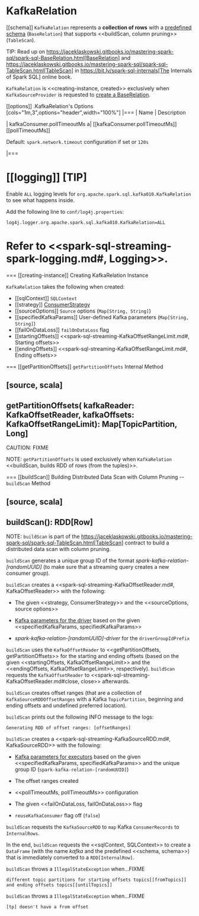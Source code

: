 # KafkaRelation

[[schema]]
`KafkaRelation` represents a **collection of rows** with a [predefined schema](index.md#schema) (`BaseRelation`) that supports <<buildScan, column pruning>> (`TableScan`).

TIP: Read up on https://jaceklaskowski.gitbooks.io/mastering-spark-sql/spark-sql-BaseRelation.html[BaseRelation] and https://jaceklaskowski.gitbooks.io/mastering-spark-sql/spark-sql-TableScan.html[TableScan] in https://bit.ly/spark-sql-internals[The Internals of Spark SQL] online book.

`KafkaRelation` is <<creating-instance, created>> exclusively when `KafkaSourceProvider` is requested to [create a BaseRelation](KafkaSourceProvider.md#createRelation).

[[options]]
.KafkaRelation's Options
[cols="1m,3",options="header",width="100%"]
|===
| Name
| Description

| kafkaConsumer.pollTimeoutMs
a| [[kafkaConsumer.pollTimeoutMs]][[pollTimeoutMs]]

Default: `spark.network.timeout` configuration if set or `120s`

|===

[[logging]]
[TIP]
====
Enable `ALL` logging levels for `org.apache.spark.sql.kafka010.KafkaRelation` to see what happens inside.

Add the following line to `conf/log4j.properties`:

```
log4j.logger.org.apache.spark.sql.kafka010.KafkaRelation=ALL
```

Refer to <<spark-sql-streaming-spark-logging.md#, Logging>>.
====

=== [[creating-instance]] Creating KafkaRelation Instance

`KafkaRelation` takes the following when created:

* [[sqlContext]] `SQLContext`
* [[strategy]] [ConsumerStrategy](ConsumerStrategy.md)
* [[sourceOptions]] `Source` options (`Map[String, String]`)
* [[specifiedKafkaParams]] User-defined Kafka parameters (`Map[String, String]`)
* [[failOnDataLoss]] `failOnDataLoss` flag
* [[startingOffsets]] <<spark-sql-streaming-KafkaOffsetRangeLimit.md#, Starting offsets>>
* [[endingOffsets]] <<spark-sql-streaming-KafkaOffsetRangeLimit.md#, Ending offsets>>

=== [[getPartitionOffsets]] `getPartitionOffsets` Internal Method

[source, scala]
----
getPartitionOffsets(
  kafkaReader: KafkaOffsetReader,
  kafkaOffsets: KafkaOffsetRangeLimit): Map[TopicPartition, Long]
----

CAUTION: FIXME

NOTE: `getPartitionOffsets` is used exclusively when `KafkaRelation` <<buildScan, builds RDD of rows (from the tuples)>>.

=== [[buildScan]] Building Distributed Data Scan with Column Pruning -- `buildScan` Method

[source, scala]
----
buildScan(): RDD[Row]
----

NOTE: `buildScan` is part of the https://jaceklaskowski.gitbooks.io/mastering-spark-sql/spark-sql-TableScan.html[TableScan] contract to build a distributed data scan with column pruning.

`buildScan` generates a unique group ID of the format *spark-kafka-relation-[randomUUID]* (to make sure that a streaming query creates a new consumer group).

`buildScan` creates a <<spark-sql-streaming-KafkaOffsetReader.md#, KafkaOffsetReader>> with the following:

* The given <<strategy, ConsumerStrategy>> and the <<sourceOptions, source options>>

* [Kafka parameters for the driver](KafkaSourceProvider.md#kafkaParamsForDriver) based on the given <<specifiedKafkaParams, specifiedKafkaParams>>

* *spark-kafka-relation-[randomUUID]-driver* for the `driverGroupIdPrefix`

`buildScan` uses the `KafkaOffsetReader` to <<getPartitionOffsets, getPartitionOffsets>> for the starting and ending offsets (based on the given <<startingOffsets, KafkaOffsetRangeLimit>> and the <<endingOffsets, KafkaOffsetRangeLimit>>, respectively). `buildScan` requests the `KafkaOffsetReader` to <<spark-sql-streaming-KafkaOffsetReader.md#close, close>> afterwards.

`buildScan` creates offset ranges (that are a collection of `KafkaSourceRDDOffsetRanges` with a Kafka `TopicPartition`, beginning and ending offsets and undefined preferred location).

`buildScan` prints out the following INFO message to the logs:

```
Generating RDD of offset ranges: [offsetRanges]
```

`buildScan` creates a <<spark-sql-streaming-KafkaSourceRDD.md#, KafkaSourceRDD>> with the following:

* [Kafka parameters for executors](KafkaSourceProvider.md#kafkaParamsForExecutors) based on the given <<specifiedKafkaParams, specifiedKafkaParams>> and the unique group ID (`spark-kafka-relation-[randomUUID]`)

* The offset ranges created

* <<pollTimeoutMs, pollTimeoutMs>> configuration

* The given <<failOnDataLoss, failOnDataLoss>> flag

* `reuseKafkaConsumer` flag off (`false`)

`buildScan` requests the `KafkaSourceRDD` to `map` Kafka `ConsumerRecords` to `InternalRows`.

In the end, `buildScan` requests the <<sqlContext, SQLContext>> to create a `DataFrame` (with the name *kafka* and the predefined <<schema, schema>>) that is immediately converted to a `RDD[InternalRow]`.

`buildScan` throws a `IllegalStateException` when...FIXME

```
different topic partitions for starting offsets topics[[fromTopics]] and ending offsets topics[[untilTopics]]
```

`buildScan` throws a `IllegalStateException` when...FIXME

```
[tp] doesn't have a from offset
```
